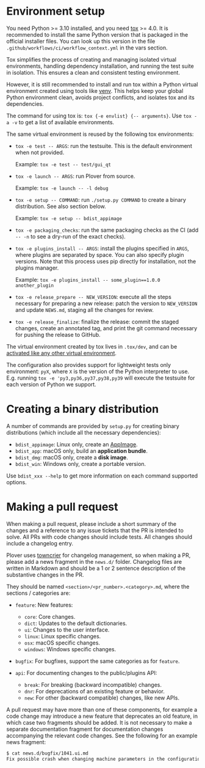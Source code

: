 # Environment setup

You need Python >= 3.10 installed, and you need [tox](https://pypi.org/project/tox/) >= 4.0.
It is recommended to install the same Python version that is packaged in the official installer files.
You can look up this version in the file `.github/workflows/ci/workflow_context.yml` in the vars section.

Tox simplifies the process of creating and managing isolated virtual environments,
handling dependency installation, and running the test suite in isolation. This
ensures a clean and consistent testing environment.

However, it is still recommended to install and run tox within a Python virtual
environment created using tools like [venv](https://docs.python.org/3/library/venv.html).
This helps keep your global Python environment clean, avoids project conflicts, and
isolates tox and its dependencies.

The command for using tox is: `tox {-e envlist} {-- arguments}`. Use `tox -a
-v` to get a list of available environments.

The same virtual environment is reused by the following tox environments:

- `tox -e test -- ARGS`: run the testsuite. This is the default environment
  when not provided.
  
  Example: `tox -e test -- test/gui_qt`
- `tox -e launch -- ARGS`: run Plover from source.

  Example: `tox -e launch -- -l debug`
- `tox -e setup -- COMMAND`: run `./setup.py COMMAND` to create a binary 
  distribution. See also section below.

  Example: `tox -e setup -- bdist_appimage`
- `tox -e packaging_checks`: run the same packaging checks as the CI (add `--
-n` to see a dry-run of the exact checks).
- `tox -e plugins_install -- ARGS`: install the plugins specified in `ARGS`, where
  plugins are separated by space. You can also specify plugin versions. Note that
  this process uses pip directly for installation, not the plugins manager.

  Example: `tox -e plugins_install -- some_plugin==1.0.0 another_plugin`
- `tox -e release_prepare -- NEW_VERSION`: execute all the steps necessary for
  preparing a new release: patch the version to `NEW_VERSION` and update
  `NEWS.md`, staging all the changes for review.
- `tox -e release_finalize`: finalize the release: commit the staged changes,
  create an annotated tag, and print the git command necessary for pushing the
  release to GitHub.

The virtual environment created by tox lives in `.tox/dev`, and can be [activated like
any other virtual environment](https://virtualenv.pypa.io/en/latest/user_guide.html#activators).

The configuration also provides support for lightweight tests only environment:
`pyX`, where `X` is the version of the Python interpreter to use. E.g. running
`tox -e 'py3,py36,py37,py38,py39` will execute the testsuite for each version
of Python we support.

# Creating a binary distribution

A number of commands are provided by `setup.py` for creating binary
distributions (which include all the necessary dependencies):

- `bdist_appimage`: Linux only, create an [AppImage](https://appimage.org/).
- `bdist_app`: macOS only, build an **application bundle**.
- `bdist_dmg`: macOS only, create a **disk image**.
- `bdist_win`: Windows only, create a portable version.

Use `bdist_xxx --help` to get more information on each command supported options.

# Making a pull request

When making a pull request, please include a short summary of the changes
and a reference to any issue tickets that the PR is intended to solve.
All PRs with code changes should include tests. All changes should include a
changelog entry.

Plover uses [towncrier](https://pypi.org/project/towncrier) for changelog
management, so when making a PR, please add a news fragment in the `news.d/`
folder. Changelog files are written in Markdown and should be a 1 or 2 sentence
description of the substantive changes in the PR.

They should be named `<section>/<pr_number>.<category>.md`, where the sections
/ categories are:

- `feature`: New features:

  - `core`: Core changes.
  - `dict`: Updates to the default dictionaries.
  - `ui`: Changes to the user interface.
  - `linux`: Linux specific changes.
  - `osx`: macOS specific changes.
  - `windows`: Windows specific changes.

- `bugfix`: For bugfixes, support the same categories as for `feature`.

- `api`: For documenting changes to the public/plugins API:

  - `break`: For breaking (backward incompatible) changes.
  - `dnr`: For deprecations of an existing feature or behavior.
  - `new`: For other (backward compatible) changes, like new APIs.

A pull request may have more than one of these components, for example a code
change may introduce a new feature that deprecates an old feature, in which
case two fragments should be added. It is not necessary to make a separate
documentation fragment for documentation changes accompanying the relevant
code changes. See the following for an example news fragment:

```bash
$ cat news.d/bugfix/1041.ui.md
Fix possible crash when changing machine parameters in the configuration dialog.
```
